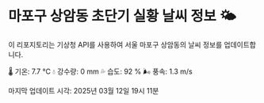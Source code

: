 
# 마포구 상암동 초단기 실황 날씨 정보 🌤️

이 리포지토리는 기상청 API를 사용하여 서울 마포구 상암동의 날씨 정보를 업데이트합니다. 

🌡️ 기온: 7.7 ℃
💧 강수량: 0 mm
💦 습도: 92 %
🌬️ 풍속: 1.3 m/s

마지막 업데이트 시각: 2025년 03월 12일 19시 11분    
